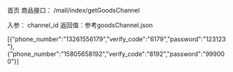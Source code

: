 首页 商品接口：
/mall/index/getGoodsChannel  

入参： channel_id
返回值：参考goodsChannel.json



[{"phone_number":"13261556179","verify_code":"6179","password":"123123"},
{"phone_number":"15805658192","verify_code":"8192","password":"999000"}]